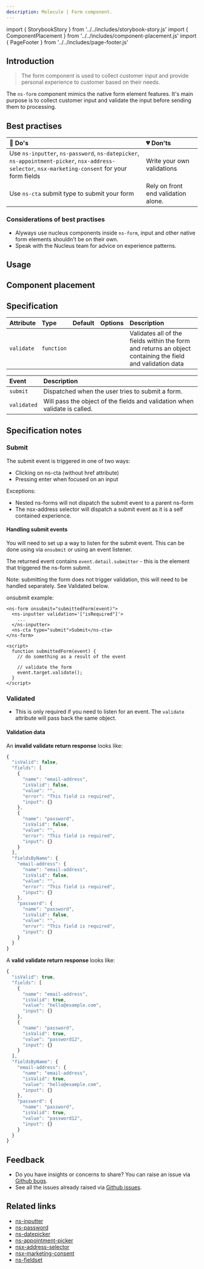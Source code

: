 ```yaml
---
description: Molecule | Form component.
---
```


import { StorybookStory } from '../../includes/storybook-story.js'
import { ComponentPlacement } from '../../includes/component-placement.js'
import { PageFooter } from '../../includes/page-footer.js'

## Introduction

> The form component is used to collect customer input and provide personal experience to customer based on their needs.

The `ns-form` component mimics the native form element features. It's main purpose is to collect customer input and validate the input before sending them to processing.

## Best practises

| 💚 Do's | 💔 Don'ts |
| :--- | :--- |
| Use `ns-inputter`, `ns-password`, `ns-datepicker`, `ns-appointment-picker`, `nsx-address-selector`, `nsx-marketing-consent` for your form fields | Write your own validations |
| Use `ns-cta` submit type to submit your form | Rely on front end validation alone. |

### Considerations of best practises

* Alyways use nucleus components inside `ns-form`, input and other native form elements shouldn't be on their own.
* Speak with the Nucleus team for advice on experience patterns.

## Usage

<StorybookStory story="form-components-ns-form--multi-input-form"></StorybookStory>

## Component placement

<ComponentPlacement component="ns-form" parentComponents="ns-panel,ns-card"></ComponentPlacement>

## Specification

| Attribute | Type | Default | Options | Description |
| :--- | :--- | :--- | :--- | :--- |
| `validate` | `function`  |  |  | Validates all of the fields within the form and returns an object containing the field and validation data |

| Event | Description |
| :--- | :--- |
| `submit` | Dispatched when the user tries to submit a form. |
| `validated` | Will pass the object of the fields and validation when validate is called. |

## Specification notes

### Submit

The submit event is triggered in one of two ways:

* Clicking on ns-cta (without href attribute)
* Pressing enter when focused on an input

Exceptions:

* Nested ns-forms will not dispatch the submit event to a parent ns-form
* The nsx-address selector will dispatch a submit event as it is a self contained experience.


#### Handling submit events

You will need to set up a way to listen for the submit event. This can be done using via `onsubmit` or using an event listener.

The returned event contains `event.detail.submitter` - this is the element that triggered the ns-form submit.

Note: submitting the form does not trigger validation, this will need to be handled separately. See Validated below.

onsubmit example:

```markup
<ns-form onsubmit="submittedForm(event)">
  <ns-inputter validation='["isRequired"]'>
    ...
  </ns-inputter>
  <ns-cta type="submit">Submit</ns-cta>
</ns-form>

<script>
  function submittedForm(event) {
    // do something as a result of the event

    // validate the form
    event.target.validate();
  }
</script>
```

### Validated

* This is only required if you need to listen for an event. The `validate` attribute will pass back the same object.

#### Validation data

An **invalid validate return response** looks like:

```javascript
{
  "isValid": false,
  "fields": [
    {
      "name": "email-address",
      "isValid": false,
      "value": "",
      "error": "This field is required",
      "input": {}
    },
    {
      "name": "password",
      "isValid": false,
      "value": "",
      "error": "This field is required",
      "input": {}
    }
  ],
  "fieldsByName": {
    "email-address": {
      "name": "email-address",
      "isValid": false,
      "value": "",
      "error": "This field is required",
      "input": {}
    },
    "password": {
      "name": "password",
      "isValid": false,
      "value": "",
      "error": "This field is required",
      "input": {}
    }
  }
}
```

A **valid validate return response** looks like:

```javascript
{
  "isValid": true,
  "fields": [
    {
      "name": "email-address",
      "isValid": true,
      "value": "hello@example.com",
      "input": {}
    },
    {
      "name": "password",
      "isValid": true,
      "value": "password12",
      "input": {}
    }
  ],
  "fieldsByName": {
    "email-address": {
      "name": "email-address",
      "isValid": true,
      "value": "hello@example.com",
      "input": {}
    },
    "password": {
      "name": "password",
      "isValid": true,
      "value": "password12",
      "input": {}
    }
  }
}
```

## Feedback

* Do you have insights or concerns to share? You can raise an issue via [Github bugs](https://github.com/ConnectedHomes/nucleus/issues/new?assignees=&labels=Bug&template=a--bug-report.md&title=[bug]%20[ns-form]).
* See all the issues already raised via [Github issues](https://github.com/connectedHomes/nucleus/issues?utf8=%E2%9C%93&q=is%3Aopen+is%3Aissue+label%3ABug+[ns-form]).

<PageFooter></PageFooter>

## Related links

* [ns-inputter](components/ns-inputter.md)
* [ns-password](components/ns-password.md)
* [ns-datepicker](components/ns-datepicker.md)
* [ns-appointment-picker](components/ns-appointment-picker.md)
* [nsx-address-selector](components/nsx-address-selector.md)
* [nsx-marketing-consent](components/nsx-marketing-consent.md)
* [ns-fieldset](components/ns-fieldset.md)
